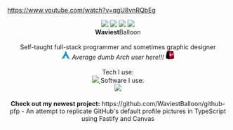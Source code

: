 https://www.youtube.com/watch?v=qgU8vnRQbEg


<p align="center">
  <img src="https://gitpfp.wav.blue/pfp?mag=0.5&name=WaviestBalloon&colour=bedefa"> <img src="https://gitpfp.wav.blue/pfp?mag=0.5&name=Waviest&colour=bedefa"> <img src="https://gitpfp.wav.blue/pfp?mag=0.5&name=Wavi&colour=bedefa"> <img src="https://gitpfp.wav.blue/pfp?mag=0.5&name=Wavy&colour=bedefa">
  <!-- https://github.com/WaviestBalloon/github-pfp -->
  <br><b>Waviest</b>Balloon<br><br>
  Self-taught full-stack programmer and sometimes graphic designer<br>
  <img src="assets/archlinux_icon.svg" width=20px> <i>Average dumb Arch user here!!!</i> <img src="assets/rotating_light.gif" width=20px>
  <br><br>
  Tech I use: <br>
  <a href="https://skillicons.dev">
    <img src="https://skillicons.dev/icons?i=js,ts,bash,rust,electron,godot,html,css,lua,nodejs,powershell,py,tauri,threejs,tensorflow,vue" />
  </a>
  Software I use: <br>
  <a href="https://skillicons.dev">
    <img src="https://skillicons.dev/icons?i=sentry,vercel,vscode,replit,cloudflare,raspberrypi,postman,nginx,linux,grafana,github,git,discord,supabase" />
  </a>
  
  <br>
  <br>
  <b>Check out my newest project:</b> https://github.com/WaviestBalloon/github-pfp - An attempt to replicate GitHub's default profile pictures in TypeScript using Fastify and Canvas 
</p>
